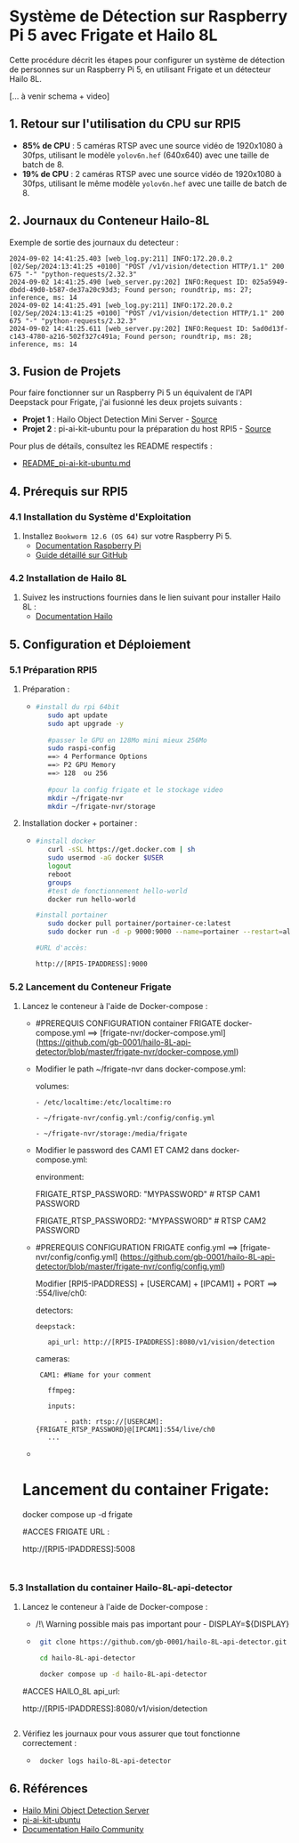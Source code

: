 # Système de Détection sur Raspberry Pi 5 avec Frigate et Hailo 8L

Cette procédure décrit les étapes pour configurer un système de détection de personnes sur un Raspberry Pi 5, en utilisant Frigate et un détecteur Hailo 8L.

[... à venir schema + video] 


## 1. Retour sur l'utilisation du CPU sur RPI5

- **85% de CPU** : 5 caméras RTSP avec une source vidéo de 1920x1080 à 30fps, utilisant le modèle `yolov6n.hef` (640x640) avec une taille de batch de 8.
- **19% de CPU** : 2 caméras RTSP avec une source vidéo de 1920x1080 à 30fps, utilisant le même modèle `yolov6n.hef` avec une taille de batch de 8.

## 2. Journaux du Conteneur Hailo-8L

Exemple de sortie des journaux du detecteur :
```plaintext
2024-09-02 14:41:25.403 [web_log.py:211] INFO:172.20.0.2 [02/Sep/2024:13:41:25 +0100] "POST /v1/vision/detection HTTP/1.1" 200 675 "-" "python-requests/2.32.3"
2024-09-02 14:41:25.490 [web_server.py:202] INFO:Request ID: 025a5949-dbdd-49d0-b587-de37a20c93d3; Found person; roundtrip, ms: 27; inference, ms: 14
2024-09-02 14:41:25.491 [web_log.py:211] INFO:172.20.0.2 [02/Sep/2024:13:41:25 +0100] "POST /v1/vision/detection HTTP/1.1" 200 675 "-" "python-requests/2.32.3"
2024-09-02 14:41:25.611 [web_server.py:202] INFO:Request ID: 5ad0d13f-c143-4780-a216-502f327c491a; Found person; roundtrip, ms: 28; inference, ms: 14
```

## 3. Fusion de Projets

Pour faire fonctionner sur un Raspberry Pi 5 un équivalent de l'API Deepstack pour Frigate, j'ai fusionné les deux projets suivants :

- **Projet 1** : Hailo Object Detection Mini Server - [Source](https://github.com/serg987/hailo-mini-od-server)
- **Projet 2** : pi-ai-kit-ubuntu pour la préparation du host RPI5 - [Source](https://github.com/canonical/pi-ai-kit-ubuntu)

Pour plus de détails, consultez les README respectifs :
- [README_pi-ai-kit-ubuntu.md](https://github.com/gb-0001/hailo-8L-api-detector/blob/master/README_pi-ai-kit-ubuntu.md)

## 4. Prérequis sur RPI5

### 4.1 Installation du Système d'Exploitation

1. Installez `Bookworm 12.6 (OS 64)` sur votre Raspberry Pi 5.
   - [Documentation Raspberry Pi](https://www.raspberrypi.com/documentation/accessories/ai-kit.html)
   - [Guide détaillé sur GitHub](https://github.com/gb-0001/hailo-8L-api-detector/blob/master/doc/about.adoc)

### 4.2 Installation de Hailo 8L

1. Suivez les instructions fournies dans le lien suivant pour installer Hailo 8L :
   - [Documentation Hailo](https://community.hailo.ai/t/hailo-8l-on-ubuntu-24-04-using-docker/1771)

## 5. Configuration et Déploiement

### 5.1 Préparation RPI5

1. Préparation :
   - ```bash
     #install du rpi 64bit
        sudo apt update
        sudo apt upgrade -y
        
        #passer le GPU en 128Mo mini mieux 256Mo
        sudo raspi-config
        ==> 4 Performance Options 
        ==> P2 GPU Memory
        ==> 128  ou 256
        
        #pour la config frigate et le stockage video
        mkdir ~/frigate-nvr
        mkdir ~/frigate-nvr/storage
     ```

2. Installation docker + portainer :
   - ```bash
     #install docker
        curl -sSL https://get.docker.com | sh
        sudo usermod -aG docker $USER
        logout
        reboot
        groups
        #test de fonctionnement hello-world
        docker run hello-world

     #install portainer
        sudo docker pull portainer/portainer-ce:latest
        sudo docker run -d -p 9000:9000 --name=portainer --restart=always -v /var/run/docker.sock:/var/run/docker.sock -v portainer_data:/data portainer/portainer-ce:latest

     #URL d'accès:

     http://[RPI5-IPADDRESS]:9000
     ```

### 5.2 Lancement du Conteneur Frigate

1. Lancez le conteneur à l'aide de Docker-compose :

   - #PREREQUIS CONFIGURATION container FRIGATE docker-compose.yml ==> [frigate-nvr/docker-compose.yml] (https://github.com/gb-0001/hailo-8L-api-detector/blob/master/frigate-nvr/docker-compose.yml)

   - Modifier le path ~/frigate-nvr dans docker-compose.yml:

       volumes:

         - /etc/localtime:/etc/localtime:ro

         - ~/frigate-nvr/config.yml:/config/config.yml

         - ~/frigate-nvr/storage:/media/frigate

    - Modifier le password des CAM1 ET CAM2 dans docker-compose.yml:
    
      environment:

        FRIGATE_RTSP_PASSWORD: "MYPASSWORD" # RTSP CAM1 PASSWORD

        FRIGATE_RTSP_PASSWORD2: "MYPASSWORD" # RTSP CAM2 PASSWORD


   - #PREREQUIS CONFIGURATION FRIGATE config.yml ==> [frigate-nvr/config/config.yml] (https://github.com/gb-0001/hailo-8L-api-detector/blob/master/frigate-nvr/config/config.yml)

     Modifier [RPI5-IPADDRESS] +  [USERCAM] + [IPCAM1] + PORT ==> :554/live/ch0:

       detectors:

         deepstack:

            api_url: http://[RPI5-IPADDRESS]:8080/v1/vision/detection

        cameras:

          CAM1: #Name for your comment

            ffmpeg:

            inputs:

                - path: rtsp://[USERCAM]:{FRIGATE_RTSP_PASSWORD}@[IPCAM1]:554/live/ch0
            ...

   - ```bash

    # Lancement du container Frigate:

     docker compose up -d frigate

    #ACCES FRIGATE URL :

    http://[RPI5-IPADDRESS]:5008
    ```


### 5.3 Installation du container Hailo-8L-api-detector

1. Lancez le conteneur à l'aide de Docker-compose :

   - /!\ Warning possible mais pas important pour       - DISPLAY=${DISPLAY}

   - ```bash
      git clone https://github.com/gb-0001/hailo-8L-api-detector.git

      cd hailo-8L-api-detector

      docker compose up -d hailo-8L-api-detector

    #ACCES HAILO_8L api_url:
    
    http://[RPI5-IPADDRESS]:8080/v1/vision/detection
    ```

2. Vérifiez les journaux pour vous assurer que tout fonctionne correctement :
   - ```bash
      docker logs hailo-8L-api-detector
     ```

## 6. Références

- [Hailo Mini Object Detection Server](https://github.com/serg987/hailo-mini-od-server)
- [pi-ai-kit-ubuntu](https://github.com/canonical/pi-ai-kit-ubuntu)
- [Documentation Hailo Community](https://community.hailo.ai/t/hailo-8l-on-ubuntu-24-04-using-docker/1771)




